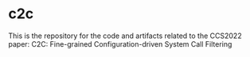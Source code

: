 # c2c
This is the repository for the code and artifacts related to the CCS2022 paper: C2C: Fine-grained Configuration-driven System Call Filtering
